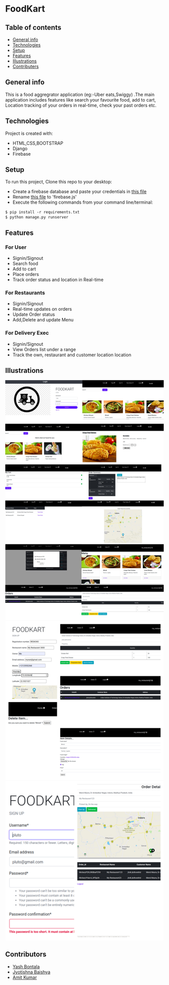 # FoodKart

## Table of contents
* [General info](#general-info)
* [Technologies](#technologies)
* [Setup](#setup)
* [Features](#features)
* [Illustrations](#illustrations)
* [Contributers](#contributors)

## General info
This is a food aggregrator application (eg:-Uber eats,Swiggy) .The main application includes features like search your favourite food, add to cart, Location tracking of your orders in real-time, check your past orders etc. 

## Technologies
Project is created with:
* HTML,CSS,BOOTSTRAP
* Django
* Firebase

## Setup
To run this project, Clone this repo to your desktop:

- Create a firebase database and paste your credentials in [this file](./foodkart/static/js/firebase-example.js?raw=true)
- Rename  [this file](./foodkart/static/js/firebase-example.js?raw=true) to 'firebase.js' 
- Execute the following commands from your command line/terminal:
```
$ pip install -r requirements.txt
$ python manage.py runserver
```

## Features
### For User
- Signin/Signout
- Search food
- Add to cart
- Place orders
- Track order status and location in Real-time
### For Restaurants
- Signin/Signout
- Real-time updates on orders
- Update Order status
- Add,Delete and update Menu
### For Delivery Exec
- Signin/Signout
- View Orders list under a range
- Track the own, restaurant and customer location location

## Illustrations
![Alt text](/examples/eg1.jpg?raw=true)
![Alt text](/examples/eg2.jpg?raw=true)
![Alt text](/examples/eg3.jpg?raw=true)
![Alt text](/examples/eg4.jpg?raw=true)

## Contributors

- [Yash Bontala](https://github.com/Yashbontala)
- [Jyotishna Baishya](https://github.com/JyotishnaBaishya)
- [Amit Kumar](https://github.com/amit295-cse)
